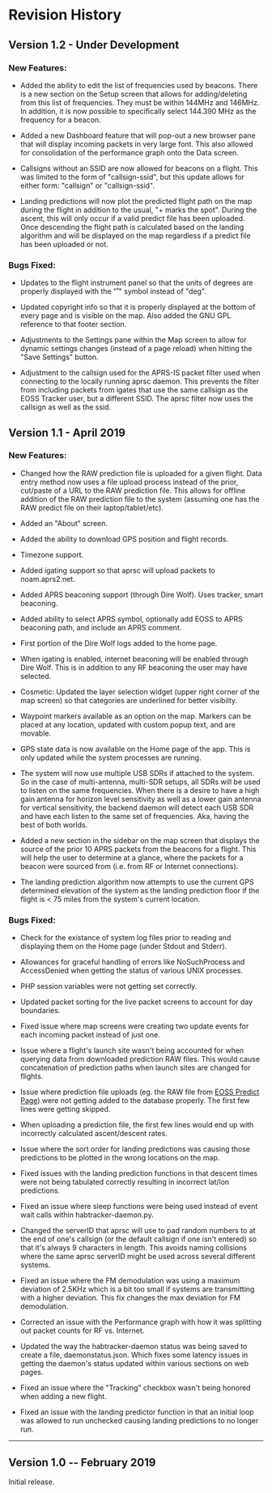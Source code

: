 # Revision History #

## Version 1.2 - Under Development ##

### New Features: ###

- Added the ability to edit the list of frequencies used by beacons.  There is a new section on the Setup screen that allows for adding/deleting from this list of frequencies.  They must be within 144MHz and 146MHz.
  In addition, it is now possible to specifically select 144.390 MHz as the frequency for a beacon.  

- Added a new Dashboard feature that will pop-out a new browser pane that will display incoming packets in very large font.  This also allowed for consolidation 
  of the performance graph onto the Data screen.

- Callsigns without an SSID are now allowed for beacons on a flight.  This was limited to the form of "callsign-ssid", but this update allows for either form:  "callsign" or "callsign-ssid".

- Landing predictions will now plot the predicted flight path on the map during the flight in addition to the usual, "+ marks the spot".  During the ascent, this will only occur if a valid predict file has been uploaded.  Once descending the flight path is calculated based on the landing algorithm and will be displayed on the map regardless if a predict file has been uploaded or not.


### Bugs Fixed: ###

- Updates to the flight instrument panel so that the units of degrees are properly displayed with the "˚" symbol instead of "deg".

- Updated copyright info so that it is properly displayed at the bottom of every page and is visible on the map.  Also added the GNU GPL reference to that footer section.

- Adjustments to the Settings pane within the Map screen to allow for dynamic settings changes (instead of a page reload) when hitting the "Save Settings" button.  

- Adjustment to the callsign used for the APRS-IS packet filter used when connecting to the locally running aprsc daemon.  This prevents the filter from including packets from igates that use the same callsign as the EOSS Tracker user, but a different SSID.  The aprsc filter now uses the callsign as well as the ssid.  


## Version 1.1 - April 2019 ##

### New Features: ###

- Changed how the RAW prediction file is uploaded for a given flight.  Data entry method now uses a file upload process instead of the prior, cut/paste of a URL to the RAW prediction file.  This allows for offline addition of the RAW prediction file to the system (assuming one has the RAW predict file on their laptop/tablet/etc).

- Added an "About" screen.

- Added the ability to download GPS position and flight records.

- Timezone support.

- Added igating support so that aprsc will upload packets to noam.aprs2.net.

- Added APRS beaconing support (through Dire Wolf).  Uses tracker, smart beaconing.

- Added ability to select APRS symbol, optionally add EOSS to APRS beaconing path, and include an APRS comment.

- First portion of the Dire Wolf logs added to the home page.

- When igating is enabled, internet beaconing will be enabled through Dire Wolf.  This is in addition to any RF beaconing the user may have selected.

- Cosmetic:  Updated the layer selection widget (upper right corner of the map screen) so that categories are underlined for better visibilty.

- Waypoint markers available as an option on the map.  Markers can be placed at any location, updated with custom popup text, and are movable.

- GPS state data is now available on the Home page of the app.  This is only updated while the system processes are running.

- The system will now use multiple USB SDRs if attached to the system. So in the case of multi-antenna, multi-SDR setups, all SDRs will be used to listen on the same frequencies.  When there is a desire to have a high gain antenna for horizon level sensitivity as well as a lower gain antenna for vertical sensitivity, the backend daemon will detect each USB SDR and have each listen to the same set of frequencies.  Aka, having the best of both worlds.  

- Added a new section in the sidebar on the map screen that displays the source of the prior 10 APRS packets from the beacons for a flight.  This will help the user to determine at a glance, where the packets for a beacon were sourced from (i.e. from RF or Internet connections).

- The landing prediction algorithm now attempts to use the current GPS determined elevation of the system as the landing prediction floor if the flight is < 75 miles from the system's current location.


### Bugs Fixed: ###

- Check for the existance of system log files prior to reading and displaying them on the Home page (under Stdout and Stderr).

- Allowances for graceful handling of errors like NoSuchProcess and AccessDenied when getting the status of various UNIX processes.

- PHP session variables were not getting set correctly.

- Updated packet sorting for the live packet screens to account for day boundaries.

- Fixed issue where map screens were creating two update events for each incoming packet instead of just one.

- Issue where a flight's launch site wasn't being accounted for when querying data from downloaded prediction RAW files.  This would cause concatenation of prediction paths when launch sites are changed for flights.

- Issue where prediction file uploads (eg. the RAW file from [EOSS Predict Page](https://www.eoss.org/predict)) were not getting
added to the database properly.  The first few lines were getting skipped.

- When uploading a prediction file, the first few lines would end up with incorrectly calculated ascent/descent rates.

- Issue where the sort order for landing predictions was causing those predictions to be plotted in the wrong locations on the map.

- Fixed issues with the landing prediction functions in that descent times were not being tabulated correctly resulting in incorrect lat/lon predictions.

- Fixed an issue where sleep functions were being used instead of event wait calls within habtracker-daemon.py.

- Changed the serverID that aprsc will use to pad random numbers to at the end of one's callsign (or the default callsign if one isn't entered) so that it's always 9 characters in length.  This avoids naming collisions where the same aprsc serverID might be used across several different systems.

- Fixed an issue where the FM demodulation was using a maximum deviation of 2.5KHz which is a bit too small if systems are transmitting with a higher deviation.  This fix changes the max deviation for FM demodulation.

- Corrected an issue with the Performance graph with how it was splitting out packet counts for RF vs. Internet.

- Updated the way the habtracker-daemon status was being saved to create a file, daemonstatus.json.  Which fixes some latency issues in getting the daemon's status updated within various sections on web pages.

- Fixed an issue where the "Tracking" checkbox wasn't being honored when adding a new flight.

- Fixed an issue with the landing predictor function in that an initial loop was allowed to run unchecked causing landing predictions to no longer run.


----------

## Version 1.0 -- February 2019 ##
Initial release.
